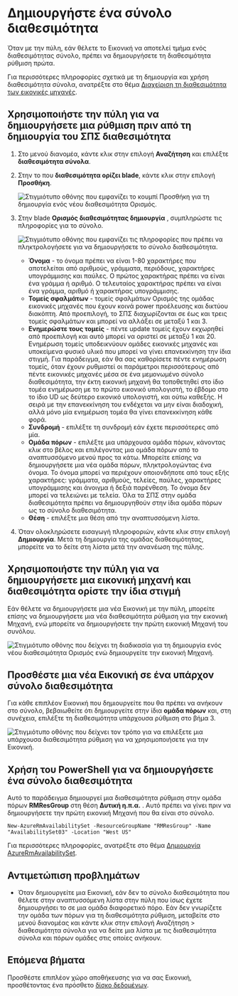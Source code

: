 <properties
    pageTitle="Δημιουργήστε ένα σύνολο διαθεσιμότητα Εικονική | Microsoft Azure"
    description="Μάθετε πώς μπορείτε να δημιουργήσετε μια διαθεσιμότητα για τις εικονικές μηχανές χρησιμοποιώντας Azure πύλη ή PowerShell χρησιμοποιώντας το μοντέλο ανάπτυξης διαχείρισης πόρων."
    keywords="Ορισμός διαθεσιμότητας"
    services="virtual-machines-windows"
    documentationCenter=""
    authors="cynthn"
    manager="timlt"
    editor=""
    tags="azure-resource-manager"/>
<tags
    ms.service="virtual-machines-windows"
    ms.workload="infrastructure-services"
    ms.tgt_pltfrm="vm-windows"
    ms.devlang="na"
    ms.topic="article"
    ms.date="09/27/2016"
    ms.author="cynthn"/>


# <a name="create-an-availability-set"></a>Δημιουργήστε ένα σύνολο διαθεσιμότητα 

Όταν με την πύλη, εάν θέλετε το Εικονική να αποτελεί τμήμα ενός διαθεσιμότητας σύνολο, πρέπει να δημιουργήσετε τη διαθεσιμότητα ρύθμιση πρώτα.

Για περισσότερες πληροφορίες σχετικά με τη δημιουργία και χρήση διαθεσιμότητα σύνολα, ανατρέξτε στο θέμα [Διαχείριση τη διαθεσιμότητα των εικονικές μηχανές](virtual-machines-windows-manage-availability.md).


## <a name="use-the-portal-to-create-an-availability-set-before-creating-your-vms"></a>Χρησιμοποιήστε την πύλη για να δημιουργήσετε μια ρύθμιση πριν από τη δημιουργία του ΣΠΣ διαθεσιμότητα

1. Στο μενού διανομέα, κάντε κλικ στην επιλογή **Αναζήτηση** και επιλέξτε **διαθεσιμότητα σύνολα**.

2. Στην το που **διαθεσιμότητα ορίζει blade**, κάντε κλικ στην επιλογή **Προσθήκη**.

    ![Στιγμιότυπο οθόνης που εμφανίζει το κουμπί Προσθήκη για τη δημιουργία ενός νέου διαθεσιμότητα Ορισμός.](./media/virtual-machines-windows-create-availability-set/add-availability-set.png)

3. Στην blade **Ορισμός διαθεσιμότητας δημιουργία** , συμπληρώστε τις πληροφορίες για το σύνολο.

    ![Στιγμιότυπο οθόνης που εμφανίζει τις πληροφορίες που πρέπει να πληκτρολογήσετε για να δημιουργήσετε το σύνολο διαθεσιμότητα.](./media/virtual-machines-windows-create-availability-set/create-availability-set.png)

    - **Όνομα** - το όνομα πρέπει να είναι 1-80 χαρακτήρες που αποτελείται από αριθμούς, γράμματα, περιόδους, χαρακτήρες υπογράμμισης και παύλες. Ο πρώτος χαρακτήρας πρέπει να είναι ένα γράμμα ή αριθμό. Ο τελευταίος χαρακτήρας πρέπει να είναι ένα γράμμα, αριθμό ή χαρακτήρας υπογράμμισης.
    - **Τομείς σφαλμάτων** - τομείς σφαλμάτων Ορισμός της ομάδας εικονικές μηχανές που έχουν κοινά power προέλευσης και δικτύου διακόπτη. Από προεπιλογή, το ΣΠΣ διαχωρίζονται σε έως και τρεις τομείς σφαλμάτων και μπορεί να αλλάξει σε μεταξύ 1 και 3.
    - **Ενημερώστε τους τομείς** - πέντε update τομείς έχουν εκχωρηθεί από προεπιλογή και αυτό μπορεί να οριστεί σε μεταξύ 1 και 20. Ενημέρωση τομείς υποδεικνύουν ομάδες εικονικές μηχανές και υποκείμενα φυσικό υλικό που μπορεί να γίνει επανεκκίνηση την ίδια στιγμή. Για παράδειγμα, εάν θα σας καθορίσετε πέντε ενημέρωση τομείς, όταν έχουν ρυθμιστεί οι παράμετροι περισσότερους από πέντε εικονικές μηχανές μέσα σε ένα μεμονωμένο σύνολο διαθεσιμότητα, την έκτη εικονική μηχανή θα τοποθετηθεί στο ίδιο τομέα ενημέρωση με το πρώτο εικονικό υπολογιστή, το έβδομο στο το ίδιο UD ως δεύτερο εικονικό υπολογιστή, και ούτω καθεξής. Η σειρά με την επανεκκίνηση του ενδέχεται να μην είναι διαδοχική, αλλά μόνο μία ενημέρωση τομέα θα γίνει επανεκκίνηση κάθε φορά.
    - **Συνδρομή** - επιλέξτε τη συνδρομή εάν έχετε περισσότερες από μία.
    - **Ομάδα πόρων** - επιλέξτε μια υπάρχουσα ομάδα πόρων, κάνοντας κλικ στο βέλος και επιλέγοντας μια ομάδα πόρων από το αναπτυσσόμενο μενού προς τα κάτω. Μπορείτε επίσης να δημιουργήσετε μια νέα ομάδα πόρων, πληκτρολογώντας ένα όνομα. Το όνομα μπορεί να περιέχουν οποιονδήποτε από τους εξής χαρακτήρες: γράμματα, αριθμούς, τελείες, παύλες, χαρακτήρες υπογράμμισης και άνοιγμα ή δεξιά παρένθεση. Το όνομα δεν μπορεί να τελειώνει με τελεία. Όλα τα ΣΠΣ στην ομάδα διαθεσιμότητα πρέπει να δημιουργηθούν στην ίδια ομάδα πόρων ως το σύνολο διαθεσιμότητα.
    - **Θέση** - επιλέξτε μια θέση από την αναπτυσσόμενη λίστα.

4. Όταν ολοκληρώσετε εισαγωγή πληροφοριών, κάντε κλικ στην επιλογή **Δημιουργία**. Μετά τη δημιουργία της ομάδας διαθεσιμότητας, μπορείτε να το δείτε στη λίστα μετά την ανανέωση της πύλης.

## <a name="use-the-portal-to-create-a-virtual-machine-and-an-availability-set-at-the-same-time"></a>Χρησιμοποιήστε την πύλη για να δημιουργήσετε μια εικονική μηχανή και διαθεσιμότητα ορίστε την ίδια στιγμή

Εάν θέλετε να δημιουργήσετε μια νέα Εικονική με την πύλη, μπορείτε επίσης να δημιουργήσετε μια νέα διαθεσιμότητα ρύθμιση για την εικονική Μηχανή, ενώ μπορείτε να δημιουργήσετε την πρώτη εικονική Μηχανή του συνόλου.

![Στιγμιότυπο οθόνης που δείχνει τη διαδικασία για τη δημιουργία ενός νέου διαθεσιμότητα Ορισμός ενώ δημιουργείτε την εικονική Μηχανή.](./media/virtual-machines-windows-create-availability-set/new-vm-avail-set.png)


## <a name="add-a-new-vm-to-an-existing-availability-set"></a>Προσθέστε μια νέα Εικονική σε ένα υπάρχον σύνολο διαθεσιμότητα

Για κάθε επιπλέον Εικονική που δημιουργείτε που θα πρέπει να ανήκουν στο σύνολο, βεβαιωθείτε ότι δημιουργείτε στην ίδια **ομάδα πόρων** και, στη συνέχεια, επιλέξτε τη διαθεσιμότητα υπάρχουσα ρύθμιση στο βήμα 3. 

![Στιγμιότυπο οθόνης που δείχνει τον τρόπο για να επιλέξετε μια υπάρχουσα διαθεσιμότητα ρύθμιση για να χρησιμοποιήσετε για την Εικονική.](./media/virtual-machines-windows-create-availability-set/add-vm-to-set.png)



## <a name="use-powershell-to-create-an-availability-set"></a>Χρήση του PowerShell για να δημιουργήσετε ένα σύνολο διαθεσιμότητα

Αυτό το παράδειγμα δημιουργεί μια διαθεσιμότητα ρύθμιση στην ομάδα πόρων **RMResGroup** στη θέση **Δυτική η.π.α.** . Αυτό πρέπει να γίνει πριν να δημιουργήσετε την πρώτη εικονική Μηχανή που θα είναι στο σύνολο.

    New-AzureRmAvailabilitySet -ResourceGroupName "RMResGroup" -Name "AvailabilitySet03" -Location "West US"
    
Για περισσότερες πληροφορίες, ανατρέξτε στο θέμα [Δημιουργία AzureRmAvailabilitySet](https://msdn.microsoft.com/library/mt619453.aspx).


## <a name="troubleshooting"></a>Αντιμετώπιση προβλημάτων

- Όταν δημιουργείτε μια Εικονική, εάν δεν το σύνολο διαθεσιμότητα που θέλετε στην αναπτυσσόμενη λίστα στην πύλη που ίσως έχετε δημιουργήσει το σε μια ομάδα διαφορετικό πόρο. Εάν δεν γνωρίζετε την ομάδα των πόρων για τη διαθεσιμότητα ρύθμιση, μεταβείτε στο μενού διανομέας και κάντε κλικ στην επιλογή Αναζήτηση > διαθεσιμότητα σύνολα για να δείτε μια λίστα με τις διαθεσιμότητα σύνολα και πόρων ομάδες στις οποίες ανήκουν.


## <a name="next-steps"></a>Επόμενα βήματα

Προσθέστε επιπλέον χώρο αποθήκευσης για να σας Εικονική, προσθέτοντας ένα πρόσθετο [δίσκο δεδομένων](virtual-machines-windows-attach-disk-portal.md).
